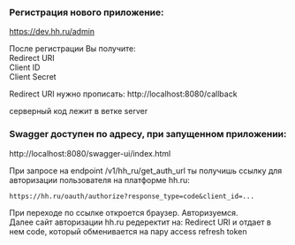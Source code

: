 ### Регистрация нового приложение:
https://dev.hh.ru/admin

После регистрации Вы получите:  
Redirect URI  
Client ID  
Client Secret

Redirect URI нужно прописать:
http://localhost:8080/callback

серверный код лежит в ветке server

### Swagger доступен по адресу, при запущенном приложении:
http://localhost:8080/swagger-ui/index.html

При запросе на endpoint /v1/hh_ru/get_auth_url ты получишь ссылку для авторизации пользователя на платформе hh.ru:
```shell
https://hh.ru/oauth/authorize?response_type=code&client_id=...
```
При переходе по ссылке откроется браузер. Авторизуемся.  
Далее сайт авторизации hh.ru редеректит на: Redirect URI и отдает в нем code, 
который обменивается на пару access refresh token
